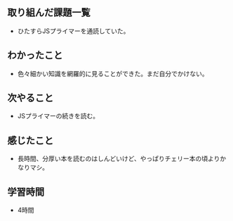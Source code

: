 ## 取り組んだ課題一覧
- ひたすらJSプライマーを通読していた。

## わかったこと
- 色々細かい知識を網羅的に見ることができた。まだ自分でかけない。

## 次やること
- JSプライマーの続きを読む。

## 感じたこと
- 長時間、分厚い本を読むのはしんどいけど、やっぱりチェリー本の頃よりかなりマシ。

## 学習時間
- 4時間
